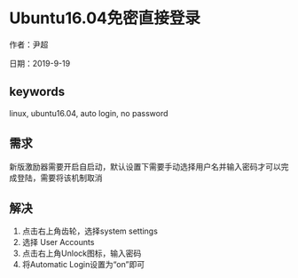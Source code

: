 # Ubuntu16.04免密直接登录

作者：尹超

日期：2019-9-19

## keywords

linux,  ubuntu16.04, auto login, no password

## 需求

新版激励器需要开启自启动，默认设置下需要手动选择用户名并输入密码才可以完成登陆，需要将该机制取消

## 解决

1. 点击右上角齿轮，选择system settings
2. 选择 User Accounts
3. 点击右上角Unlock图标，输入密码
4. 将Automatic Login设置为“on”即可